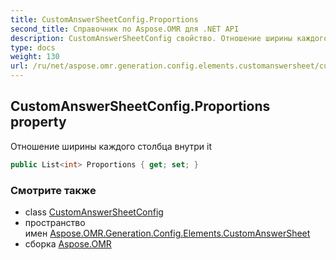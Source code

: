 ```yaml
---
title: CustomAnswerSheetConfig.Proportions
second_title: Справочник по Aspose.OMR для .NET API
description: CustomAnswerSheetConfig свойство. Отношение ширины каждого столбца внутри it
type: docs
weight: 130
url: /ru/net/aspose.omr.generation.config.elements.customanswersheet/customanswersheetconfig/proportions/
---
```

## CustomAnswerSheetConfig.Proportions property

Отношение ширины каждого столбца внутри it

```csharp
public List<int> Proportions { get; set; }
```

### Смотрите также

* class [CustomAnswerSheetConfig](../)
* пространство имен [Aspose.OMR.Generation.Config.Elements.CustomAnswerSheet](../../customanswersheetconfig/)
* сборка [Aspose.OMR](../../../)


